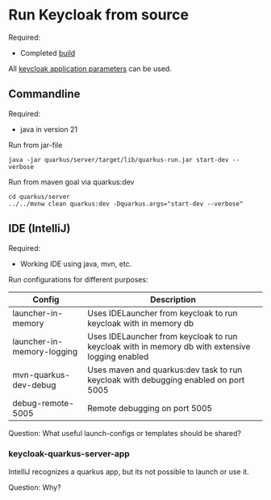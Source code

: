 # Run Keycloak from source
Required:
- Completed [build](howto-01-build.md)

All [keycloak application parameters](https://www.keycloak.org/server/all-config) can be used.

## Commandline
Required:
- java in version 21

Run from jar-file
```
java -jar quarkus/server/target/lib/quarkus-run.jar start-dev --verbose
```

Run from maven goal via quarkus:dev
```
cd quarkus/server
../../mvnw clean quarkus:dev -Dquarkus.args="start-dev --verbose"
```

## IDE (IntelliJ)
Required:
- Working IDE using java, mvn, etc.

Run configurations for different purposes:

| Config                     | Description                                                                                     |
|----------------------------|-------------------------------------------------------------------------------------------------|
| launcher-in-memory         | Uses IDELauncher from keycloak to run keycloak with in memory db                                |
| launcher-in-memory-logging | Uses IDELauncher from keycloak to run keycloak with in memory db with extensive logging enabled |
| mvn-quarkus-dev-debug      | Uses maven and quarkus:dev task to run keycloak with debugging enabled on port 5005             |
| debug-remote-5005          | Remote debugging on port 5005                                                                   |

Question: What useful launch-configs or templates should be shared?

### keycloak-quarkus-server-app 
IntelliJ recognizes a quarkus app, but its not possible to launch or use it.

Question: Why?